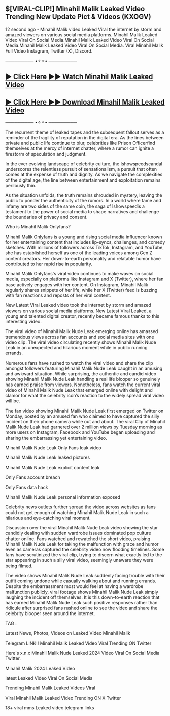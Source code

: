 ## $[VIRAL-CLIP!] Minahil Malik Leaked Video Trending New Update Pict & Videos (KXOGV)

12 second ago - Minahil Malik video Leaked Viral the internet by storm and amazed viewers on various social media platforms. Minahil Malik Leaked Video Viral On Social Media.Minahil Malik Leaked Video Viral On Social Media.Minahil Malik Leaked Video Viral On Social Media. Viral Minahil Malik Full Video Instagram, Twitter (X), Discord.

───────── •✧✧• ─────────

<h2><a href="https://bestclip.site?title=Minahil_Malik&ref=itch">► Click Here ►► Watch Minahil Malik Leaked Video</a></h2>


<h2><a href="https://bestclip.site?title=Minahil_Malik&ref=itch">► Click Here ►► Download Minahil Malik Leaked Video</a></h2>

───────── •✧✧• ─────────

The recurrent theme of leaked tapes and the subsequent fallout serves as a reminder of the fragility of reputation in the digital era. As the lines between private and public life continue to blur, celebrities like Prison Officerfind themselves at the mercy of internet chatter, where a rumor can ignite a firestorm of speculation and judgment.

In the ever evolving landscape of celebrity culture, the Ishowspeedscandal underscores the relentless pursuit of sensationalism, a pursuit that often comes at the expense of truth and dignity. As we navigate the complexities of the digital age, the line between entertainment and exploitation remains perilously thin.

As the situation unfolds, the truth remains shrouded in mystery, leaving the public to ponder the authenticity of the rumors. In a world where fame and infamy are two sides of the same coin, the saga of Ishowspeedis a testament to the power of social media to shape narratives and challenge the boundaries of privacy and consent.

Who is Minahil Malik Onlyfans?

Minahil Malik Onlyfans is a young and rising social media influencer known for her entertaining content that includes lip-syncs, challenges, and comedy sketches. With millions of followers across TikTok, Instagram, and YouTube, she has established herself as one of the leading voices among Gen Z content creators. Her down-to-earth personality and relatable humor have contributed to her rapid rise in popularity.

Minahil Malik Onlyfans's viral video continues to make waves on social media, especially on platforms like Instagram and X (Twitter), where her fan base actively engages with her content. On Instagram, Minahil Malik regularly shares snippets of her life, while her X (Twitter) feed is buzzing with fan reactions and reposts of her viral content.

New Latest Viral Leaked video took the internet by storm and amazed viewers on various social media platforms. New Latest Viral Leaked, a young and talented digital creator, recently became famous thanks to this interesting video.

The viral video of Minahil Malik Nude Leak emerging online has amassed tremendous views across fan accounts and social media sites with one video clip. The viral video circulating recently shows Minahil Malik Nude Leak in an unexpected and hilarious moment while in public running errands.

Numerous fans have rushed to watch the viral video and share the clip amongst followers featuring Minahil Malik Nude Leak caught in an amusing and awkward situation. While surprising, the authentic and candid video showing Minahil Malik Nude Leak handling a real life blooper so genuinely has earned praise from viewers. Nonetheless, fans watch the current viral video of Minahil Malik Nude Leak that emerged online with delight and clamor for what the celebrity icon’s reaction to the widely spread viral video will be.

The fan video showing Minahil Malik Nude Leak first emerged on Twitter on Monday, posted by an amused fan who claimed to have captured the silly incident on their phone camera while out and about. The viral Clip of Minahil Malik Nude Leak had garnered over 2 million views by Tuesday morning as more users on Instagram, Facebook and YouTube began uploading and sharing the embarrassing yet entertaining video.

Minahil Malik Nude Leak Only Fans leak video

Minahil Malik Nude Leak leaked pictures

Minahil Malik Nude Leak explicit content leak

Only Fans account breach

Only Fans data hack

Minahil Malik Nude Leak personal information exposed

Celebrity news outlets further spread the video across websites as fans could not get enough of watching Minahil Malik Nude Leak in such a hilarious and eye-catching viral moment.

Discussion over the viral Minahil Malik Nude Leak video showing the star candidly dealing with sudden wardrobe issues dominated pop culture chatter online. Fans watched and rewatched the short video, praising Minahil Malik Nude Leak for taking the malfunction with grace and humor even as cameras captured the celebrity video now flooding timelines. Some fans have scrutinized the viral clip, trying to discern what exactly led to the star appearing in such a silly viral video, seemingly unaware they were being filmed.

The video shows Minahil Malik Nude Leak suddenly facing trouble with their outfit coming undone while casually walking about and running errands. Despite the embarrassment most would feel at having a wardrobe malfunction publicly, viral footage shows Minahil Malik Nude Leak simply laughing the incident off themselves. It is this down-to-earth reaction that has earned Minahil Malik Nude Leak such positive responses rather than ridicule after surprised fans rushed online to see the video and share the celebrity blooper seen around the internet.

TAG :

Latest News, Photos, Videos on Leaked Video Minahil Malik

Telegram LINK!! Minahil Malik Leaked Video Viral Trending ON Twitter

Here's x.n.x Minahil Malik Nude Leaked 2024 Video Viral On Social Media Twitter.

Minahil Malik 2024 Leaked Video

latest Leaked Video Viral On Social Media

Trending Minahil Malik Leaked Videos Viral

Viral Minahil Malik Leaked Video Trending ON X Twitter

18+ viral mms Leaked video telegram links
